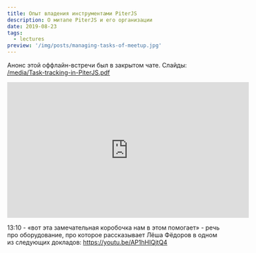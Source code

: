 ```yaml
---
title: Опыт владения инструментами PiterJS
description: О митапе PiterJS и его организации
date: 2019-08-23
tags:
  - lectures
preview: '/img/posts/managing-tasks-of-meetup.jpg'
---
```


Анонс этой оффлайн-встречи был в закрытом чате.
Слайды: [/media/Task-tracking-in-PiterJS.pdf](/media/Task-tracking-in-PiterJS.pdf)

<iframe width="560" height="315" src="https://www.youtube-nocookie.com/embed/AXloa9J_MOo" frameborder="0" allow="accelerometer; autoplay; clipboard-write; encrypted-media; gyroscope; picture-in-picture" allowfullscreen></iframe>

13:10 - «вот эта замечательная коробочка нам в этом помогает» - речь про оборудование, про которое рассказывает Лёша Фёдоров в одном из следующих докладов: https://youtu.be/AP1hHIQjtQ4
